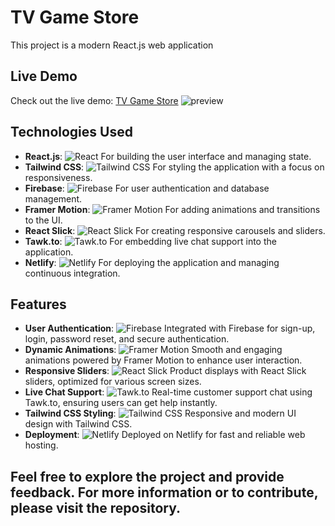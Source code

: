 # TV Game Store

This project is a modern React.js web application

## Live Demo
Check out the live demo: [TV Game Store](https://tvgamestore.netlify.app/home)
![preview](https://github.com/user-attachments/assets/723b95fc-9c30-4692-adf7-6346fc44b9a8)

## Technologies Used

- **React.js**: ![React](https://img.shields.io/badge/React-61DAFB?style=flat&logo=react&logoColor=black) For building the user interface and managing state.  
- **Tailwind CSS**: ![Tailwind CSS](https://img.shields.io/badge/Tailwind%20CSS-38B2AC?style=flat&logo=tailwind-css&logoColor=white) For styling the application with a focus on responsiveness.  
- **Firebase**: ![Firebase](https://img.shields.io/badge/Firebase-FFCA28?style=flat&logo=firebase&logoColor=white) For user authentication and database management.  
- **Framer Motion**: ![Framer Motion](https://img.shields.io/badge/Framer%20Motion-5959F7?style=flat&logo=framer&logoColor=white) For adding animations and transitions to the UI.  
- **React Slick**: ![React Slick](https://img.shields.io/badge/React%20Slick-000000?style=flat&logo=react&logoColor=white) For creating responsive carousels and sliders.  
- **Tawk.to**: ![Tawk.to](https://img.shields.io/badge/Tawk.to-6C6C6C?style=flat&logo=tawkto&logoColor=white) For embedding live chat support into the application.  
- **Netlify**: ![Netlify](https://img.shields.io/badge/Netlify-00C7B7?style=flat&logo=netlify&logoColor=white) For deploying the application and managing continuous integration.

## Features

- **User Authentication**: ![Firebase](https://img.shields.io/badge/Firebase-FFCA28?style=flat&logo=firebase&logoColor=white) Integrated with Firebase for sign-up, login, password reset, and secure authentication.  
- **Dynamic Animations**: ![Framer Motion](https://img.shields.io/badge/Framer%20Motion-5959F7?style=flat&logo=framer&logoColor=white) Smooth and engaging animations powered by Framer Motion to enhance user interaction.  
- **Responsive Sliders**: ![React Slick](https://img.shields.io/badge/React%20Slick-000000?style=flat&logo=react&logoColor=white) Product displays with React Slick sliders, optimized for various screen sizes.  
- **Live Chat Support**: ![Tawk.to](https://img.shields.io/badge/Tawk.to-6C6C6C?style=flat&logo=tawkto&logoColor=white) Real-time customer support chat using Tawk.to, ensuring users can get help instantly.  
- **Tailwind CSS Styling**: ![Tailwind CSS](https://img.shields.io/badge/Tailwind%20CSS-38B2AC?style=flat&logo=tailwind-css&logoColor=white) Responsive and modern UI design with Tailwind CSS.  
- **Deployment**: ![Netlify](https://img.shields.io/badge/Netlify-00C7B7?style=flat&logo=netlify&logoColor=white) Deployed on Netlify for fast and reliable web hosting.

## Feel free to explore the project and provide feedback. For more information or to contribute, please visit the repository.




